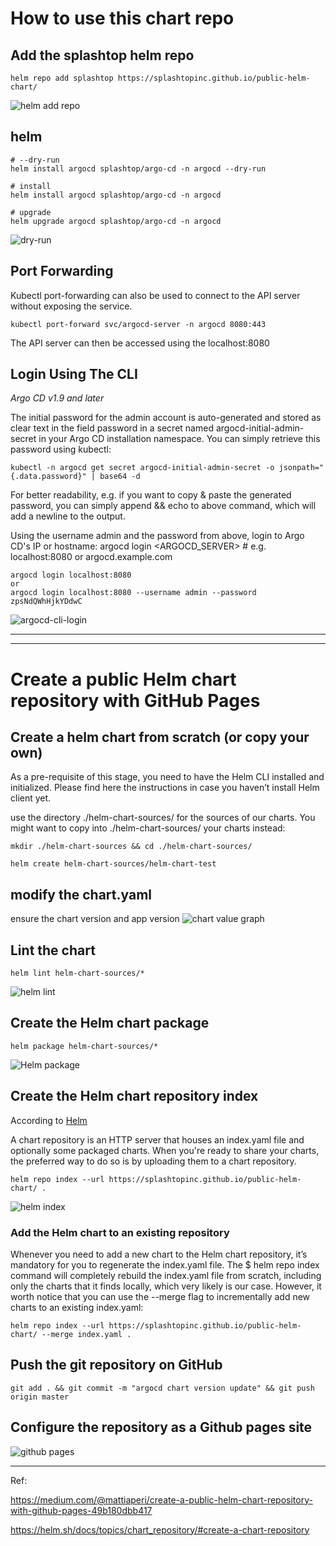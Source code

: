 # How to use this chart repo

## Add the splashtop helm repo

```
helm repo add splashtop https://splashtopinc.github.io/public-helm-chart/
```
![helm add repo](./readme-img/helm-add-repo.png)

## helm 

```
# --dry-run
helm install argocd splashtop/argo-cd -n argocd --dry-run

# install 
helm install argocd splashtop/argo-cd -n argocd 

# upgrade
helm upgrade argocd splashtop/argo-cd -n argocd 

```
![dry-run](./readme-img/dry-run.png)

## Port Forwarding

Kubectl port-forwarding can also be used to connect to the API server without exposing the service.

```
kubectl port-forward svc/argocd-server -n argocd 8080:443
```

The API server can then be accessed using the localhost:8080

## Login Using The CLI

*Argo CD v1.9 and later*

The initial password for the admin account is auto-generated and stored as clear text in the field password in a secret named argocd-initial-admin-secret in your Argo CD installation namespace. You can simply retrieve this password using kubectl:

```
kubectl -n argocd get secret argocd-initial-admin-secret -o jsonpath="{.data.password}" | base64 -d
```

For better readability, e.g. if you want to copy & paste the generated password, you can simply append && echo to above command, which will add a newline to the output.

Using the username admin and the password from above, login to Argo CD's IP or hostname:
argocd login <ARGOCD_SERVER>  # e.g. localhost:8080 or argocd.example.com

```
argocd login localhost:8080
or
argocd login localhost:8080 --username admin --password zpsNdQWhHjkYDdwC
```
![argocd-cli-login](./readme-img/argocd-cli-login.png)

***

***

# Create a public Helm chart repository with GitHub Pages

## Create a helm chart from scratch (or copy your own)
As a pre-requisite of this stage, you need to have the Helm CLI installed and initialized. Please find here the instructions in case you haven’t install Helm client yet.

use the directory ./helm-chart-sources/ for the sources of our charts. You might want to copy into ./helm-chart-sources/ your charts instead:

```
mkdir ./helm-chart-sources && cd ./helm-chart-sources/

helm create helm-chart-sources/helm-chart-test
```

## modify the chart.yaml

ensure the chart version and app version
![chart value graph](./readme-img/modfiy-chart-value.png)

## Lint the chart

```
helm lint helm-chart-sources/*
```
![helm lint](./readme-img/helm-lint.png)

## Create the Helm chart package
```
helm package helm-chart-sources/*
```
![Helm package](./readme-img/Helm-package.png)

## Create the Helm chart repository index

According to [Helm](https://helm.sh/docs/topics/chart_repository/#create-a-chart-repository)

A chart repository is an HTTP server that houses an index.yaml file and optionally some packaged charts. When you're ready to share your charts, the preferred way to do so is by uploading them to a chart repository.

```
helm repo index --url https://splashtopinc.github.io/public-helm-chart/ .
```
![helm index](./readme-img/helm-index.png)

### Add the Helm chart to an existing repository

Whenever you need to add a new chart to the Helm chart repository, it’s mandatory for you to regenerate the index.yaml file. The $ helm repo index command will completely rebuild the index.yaml file from scratch, including only the charts that it finds locally, which very likely is our case. However, it worth notice that you can use the --merge flag to incrementally add new charts to an existing index.yaml:

```
helm repo index --url https://splashtopinc.github.io/public-helm-chart/ --merge index.yaml .
```

## Push the git repository on GitHub

```
git add . && git commit -m "argocd chart version update" && git push origin master
```

## Configure the repository as a Github pages site

![github pages](./readme-img/gitHub-pages.png)

***

Ref:   

https://medium.com/@mattiaperi/create-a-public-helm-chart-repository-with-github-pages-49b180dbb417

https://helm.sh/docs/topics/chart_repository/#create-a-chart-repository